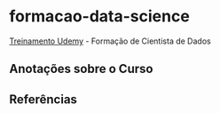 # formacao-data-science
[Treinamento Udemy](https://www.udemy.com/cientista-de-dados/) - Formação de Cientista de Dados


## Anotações sobre o Curso


## Referências
